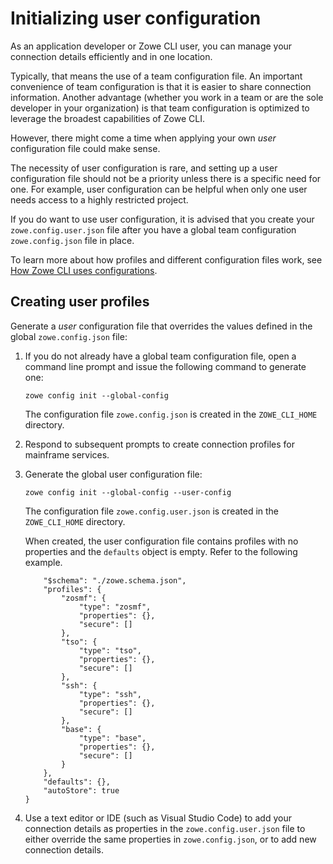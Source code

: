 # Initializing user configuration

As an application developer or Zowe CLI user, you can manage your connection details efficiently and in one location.

Typically, that means the use of a team configuration file. An important convenience of team configuration is that it is easier to share connection information. Another advantage (whether you work in a team or are the sole developer in your organization) is that team configuration is optimized to leverage the broadest capabilities of Zowe CLI.

However, there might come a time when applying your own *user* configuration file could make sense.

The necessity of user configuration is rare, and setting up a user configuration file should not be a priority unless there is a specific need for one. For example, user configuration can be helpful when only one user needs access to a highly restricted project.

If you do want to use user configuration, it is advised that you create your `zowe.config.user.json` file after you have a global team configuration `zowe.config.json` file in place.

To learn more about how profiles and different configuration files work, see [How Zowe CLI uses configurations](../user-guide/cli-using-understand-profiles-configs.md).

## Creating user profiles

Generate a *user* configuration file that overrides the values defined in the global `zowe.config.json` file:

1. If you do not already have a global team configuration file, open a command line prompt and issue the following command to generate one:

    ```
    zowe config init --global-config
    ```

    The configuration file `zowe.config.json` is created in the `ZOWE_CLI_HOME` directory.


2. Respond to subsequent prompts to create connection profiles for mainframe services.

3. Generate the global user configuration file:

    ```
    zowe config init --global-config --user-config
    ```

    The configuration file `zowe.config.user.json` is created in the `ZOWE_CLI_HOME` directory.

    When created, the user configuration file contains profiles with no properties and the `defaults` object is empty. Refer to the following example.

    ```{
        "$schema": "./zowe.schema.json",
        "profiles": {
            "zosmf": {
                "type": "zosmf",
                "properties": {},
                "secure": []
            },
            "tso": {
                "type": "tso",
                "properties": {},
                "secure": []
            },
            "ssh": {
                "type": "ssh",
                "properties": {},
                "secure": []
            },
            "base": {
                "type": "base",
                "properties": {},
                "secure": []
            }
        },
        "defaults": {},
        "autoStore": true
    }

    ```

4. Use a text editor or IDE (such as Visual Studio Code) to add your connection details as properties in the `zowe.config.user.json` file to either override the same properties in `zowe.config.json`, or to add new connection details.
